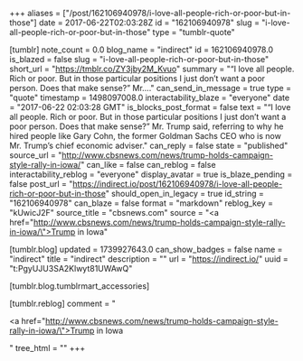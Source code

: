 +++
aliases = ["/post/162106940978/i-love-all-people-rich-or-poor-but-in-those"]
date = 2017-06-22T02:03:28Z
id = "162106940978"
slug = "i-love-all-people-rich-or-poor-but-in-those"
type = "tumblr-quote"

[tumblr]
note_count = 0.0
blog_name = "indirect"
id = 162106940978.0
is_blazed = false
slug = "i-love-all-people-rich-or-poor-but-in-those"
short_url = "https://tmblr.co/ZY3jby2M_Kvuo"
summary = "“I love all people. Rich or poor. But in those particular positions I just don’t want a poor person. Does that make sense?” Mr...."
can_send_in_message = true
type = "quote"
timestamp = 1498097008.0
interactability_blaze = "everyone"
date = "2017-06-22 02:03:28 GMT"
is_blocks_post_format = false
text = "&ldquo;I love all people. Rich or poor. But in those particular positions I just don&rsquo;t want a poor person. Does that make sense?&rdquo; Mr. Trump said, referring to why he hired people like Gary Cohn, the former Goldman Sachs CEO who is now Mr. Trump&rsquo;s chief economic adviser."
can_reply = false
state = "published"
source_url = "http://www.cbsnews.com/news/trump-holds-campaign-style-rally-in-iowa/"
can_like = false
can_reblog = false
interactability_reblog = "everyone"
display_avatar = true
is_blaze_pending = false
post_url = "https://indirect.io/post/162106940978/i-love-all-people-rich-or-poor-but-in-those"
should_open_in_legacy = true
id_string = "162106940978"
can_blaze = false
format = "markdown"
reblog_key = "kUwicJ2F"
source_title = "cbsnews.com"
source = "<a href=\"http://www.cbsnews.com/news/trump-holds-campaign-style-rally-in-iowa/\">Trump in Iowa</a>"

[tumblr.blog]
updated = 1739927643.0
can_show_badges = false
name = "indirect"
title = "indirect"
description = ""
url = "https://indirect.io/"
uuid = "t:PgyUJU3SA2Klwyt81UWAwQ"

[tumblr.blog.tumblrmart_accessories]

[tumblr.reblog]
comment = "<p><a href=\"http://www.cbsnews.com/news/trump-holds-campaign-style-rally-in-iowa/\">Trump in Iowa</a></p>"
tree_html = ""
+++
